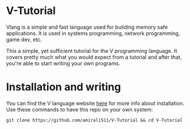 # V-Tutorial
Vlang is a simple and fast language used for building memory safe applications. It is used in systems programming, network programming, game dev, etc.

This a simple, yet sufficient tutorial for the V programming language.
It covers pretty much what you would expect from a tutorial and after that, you're able to start writing your own programs. 

# Installation and writing
You can find the V language website [here](https://vlang.io) for more info about installation.
Use these commands to have this repo on your own system:

`git clone https://github.com/amirali511/V-Tutorial && cd V-Tutorial`
